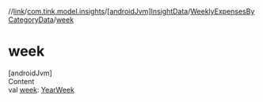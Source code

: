 //[link](../../../index.md)/[com.tink.model.insights](../../index.md)/[[androidJvm]InsightData](../index.md)/[WeeklyExpensesByCategoryData](index.md)/[week](week.md)



# week  
[androidJvm]  
Content  
val [week](week.md): [YearWeek](../../../com.tink.model.time/[android-jvm]-year-week/index.md)  



